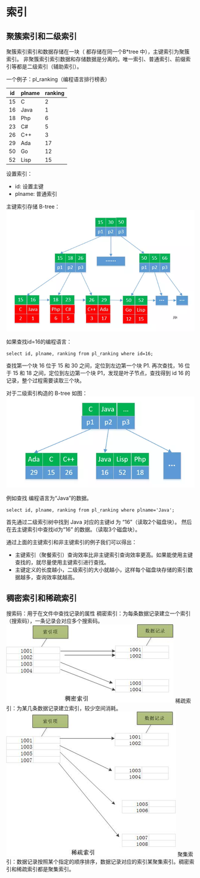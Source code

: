 # 索引
## 聚簇索引和二级索引
聚簇索引索引和数据存储在一块（ 都存储在同一个B*tree 中），主键索引为聚簇索引。
非聚簇索引索引数据和存储数据是分离的。唯一索引、普通索引、前缀索引等都是二级索引（辅助索引）。

一个例子：pl_ranking（编程语言排行榜表）

| id  | plname  |  ranking 
|---|---|---|
|15	| C	| 2 |
|16	|Java |	1
|18	|Php  |	6
|23	|C#	  | 5
|26	|C++  | 3
|29	|Ada  |	17
|50	|Go   |	12
|52	|Lisp |	15

设置索引：
- id: 设置主键
- plname: 普通索引

主键索引存储 B-tree：
![](2020-02-18-08-35-07.png)

如果查找id=16的编程语言：
```
select id, plname, ranking from pl_ranking where id=16;
```
查找第一个块 16 位于 15 和 30 之间，定位到左边第一个块 P1. 再次查找，16 位于 15 和 18 之间，定位到左边第一个块 P1，发现是叶子节点，查找得到 id 16 的记录，整个过程需要读取三个块。

对于二级索引构造的 B-tree 如图：
![](2020-02-18-08-38-52.png)

例如查找 编程语言为“Java”的数据。
```
select id, plname, ranking from pl_ranking where plname='Java';
```
首先通过二级索引树中找到 Java 对应的主键id 为 “16”（读取2个磁盘块）。
然后在去主键索引中查找id为“16” 的数据。（读取3个磁盘块）。

通过上面的主键索引和非主键索引的例子我们可以得出：
- 主键索引（聚餐索引）查询效率比非主键索引查询效率更高。如果能使用主键查找的，就尽量使用主键索引进行查找。
- 主键定义的长度越小，二级索引的大小就越小，这样每个磁盘块存储的索引数据越多，查询效率就越高。

## 稠密索引和稀疏索引
搜索码：用于在文件中查找记录的属性
稠密索引：为每条数据记录建立一个索引（搜索码），一条记录会对应多个搜索码。
![](2020-02-21-11-29-24.png)
稀疏索引：为某几条数据记录建立索引，较少空间消耗。
![](2020-02-21-11-29-31.png)
聚集索引：数据记录按照某个指定的顺序排序，数据记录对应的索引某聚集索引。稠密索引和稀疏索引都是聚集索引。
